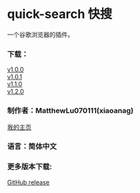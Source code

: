 <h1>quick-search 快搜</h1>
一个谷歌浏览器的插件。
<h3>下载：</h3>
<a href="https://github.com/matthewlu070111/quick-search/releases/download/v1.0.0/QuickSearch.v1.0.0.crx" target="_blank">v1.0.0</a></br>
<a href="https://github.com/matthewlu070111/quick-search/releases/download/v1.0.1/QuickSearch.v1.0.1.crx" target="_blank">v1.0.1</a></br>
<a href="https://github.com/matthewlu070111/quick-search/releases/download/v1.1.0/QuickSearch.v1.1.0.crx" target="_blank">v1.1.0</a></br>
<a href="https://github.com/matthewlu070111/quick-search/releases/download/v1.2.0/QuickSearch.v1.2.0.crx" target="_blank">v1.2.0</a></br>
<h3>制作者：MatthewLu070111(xiaoanag)</h3>
<a href="https://matthewlu070111.github.io/" target="_blank">我的主页</a>
<h3>语言：简体中文</h3>
<h3>更多版本下载:</h3>
<a href="https://github.com/matthewlu070111/quick-search/releases" target="_blank">GitHub release</a>

